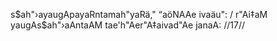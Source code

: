 s$ah"›ayaugApayaRntamah"yaRä," “aöNAAe ivaäu": /
r"Ai‡aM yaugAs$ah"›aAntaAM tae'h"Aer"A‡aivad"Ae janaA: //17//